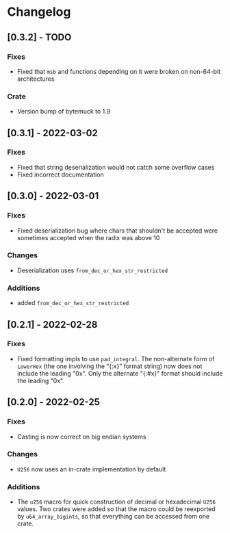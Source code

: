 # Changelog

## [0.3.2] - TODO
### Fixes
- Fixed that `msb` and functions depending on it were broken on non-64-bit architectures

### Crate
- Version bump of bytemuck to 1.9

## [0.3.1] - 2022-03-02
### Fixes
- Fixed that string deserialization would not catch some overflow cases
- Fixed incorrect documentation

## [0.3.0] - 2022-03-01
### Fixes
- Fixed deserialization bug where chars that shouldn't be accepted were sometimes accepted when the
  radix was above 10

### Changes
- Deserialization uses `from_dec_or_hex_str_restricted`

### Additions
- added `from_dec_or_hex_str_restricted`

## [0.2.1] - 2022-02-28
### Fixes
- Fixed formatting impls to use `pad_integral`. The non-alternate form of `LowerHex` (the one
  involving the "{:x}" format string) now does not include the leading "0x". Only the alternate
  "{:#x}" format should include the leading "0x".

## [0.2.0] - 2022-02-25
### Fixes
- Casting is now correct on big endian systems

### Changes
- `U256` now uses an in-crate implementation by default

### Additions
- The `u256` macro for quick construction of decimal or hexadecimal `U256` values. Two crates were
  added so that the macro could be reexported by `u64_array_bigints`, so that everything can be
  accessed from one crate.
